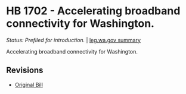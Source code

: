 # HB 1702 - Accelerating broadband connectivity for Washington.
*Status: Prefiled for introduction.* | [leg.wa.gov summary](https://app.leg.wa.gov/billsummary?BillNumber=1702&Year=2021)

Accelerating broadband connectivity for Washington.

## Revisions
* [Original Bill](1/)